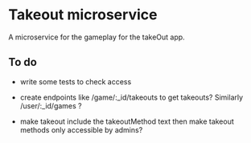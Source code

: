 # Takeout microservice
A microservice for the gameplay for the takeOut app. 

## To do

- write some tests to check access

- create endpoints like /game/:_id/takeouts to get takeouts? Similarly /user/:_id/games ? 

- make takeout include the takeoutMethod text then make takeout methods only accessible by admins?


